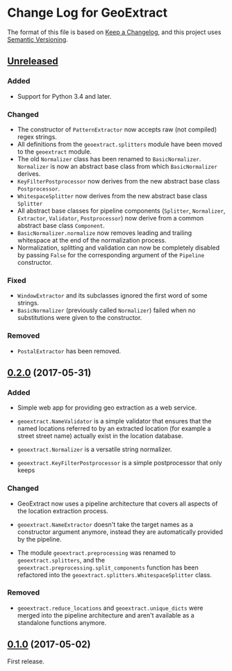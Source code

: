 # Change Log for GeoExtract

The format of this file is based on [Keep a Changelog], and this
project uses [Semantic Versioning].


## [Unreleased]

### Added

- Support for Python 3.4 and later.

### Changed

- The constructor of `PatternExtractor` now accepts raw (not compiled) regex
  strings.
- All definitions from the ``geoextract.splitters`` module have been moved to
  the ``geoextract`` module.
- The old ``Normalizer`` class has been renamed to ``BasicNormalizer``.
  ``Normalizer`` is now an abstract base class from which ``BasicNormalizer``
  derives.
- `KeyFilterPostprocessor` now derives from the new abstract base class
  `Postprocessor`.
- `WhitespaceSplitter` now derives from the new abstract base class
  `Splitter`
- All abstract base classes for pipeline components (`Splitter`, `Normalizer`,
  `Extractor`, `Validator`, `Postprocessor`) now derive from a common abstract
  base class `Component`.
- `BasicNormalizer.normalize` now removes leading and trailing whitespace at
  the end of the normalization process.
- Normalization, splitting and validation can now be completely disabled by
  passing `False` for the corresponding argument of the `Pipeline` constructor.

### Fixed

- `WindowExtractor` and its subclasses ignored the first word of some strings.
- `BasicNormalizer` (previously called `Normalizer`) failed when no
  substitutions were given to the constructor.

### Removed

- `PostalExtractor` has been removed.


## [0.2.0] (2017-05-31)

### Added

- Simple web app for providing geo extraction as a web service.

- `geoextract.NameValidator` is a simple validator that ensures that the
  named locations referred to by an extracted location (for example a street
  street name) actually exist in the location database.

- `geoextract.Normalizer` is a versatile string normalizer.

- `geoextract.KeyFilterPostprocessor` is a simple postprocessor that only keeps

### Changed

- GeoExtract now uses a pipeline architecture that covers all aspects of the
  location extraction process.

- `geoextract.NameExtractor` doesn't take the target names as a constructor
  argument anymore, instead they are automatically provided by the pipeline.

- The module `geoextract.preprocessing` was renamed to `geoextract.splitters`,
  and the `geoextract.preprocessing.split_components` function has been
  refactored into the `geoextract.splitters.WhitespaceSplitter` class.

### Removed

- `geoextract.reduce_locations` and `geoextract.unique_dicts` were merged into
  the pipeline architecture and aren't available as a standalone functions
  anymore.


## [0.1.0] (2017-05-02)

First release.


[Keep a Changelog]: http://keepachangelog.com
[Semantic Versioning]: http://semver.org/

[Unreleased]: https://github.com/stadt-karlsruhe/geoextract/compare/v0.2.0...master
[0.2.0]: https://github.com/stadt-karlsruhe/geoextract/compare/v0.1.0...v0.2.0
[0.1.0]: https://github.com/stadt-karlsruhe/geoextract/commits/v0.1.0


